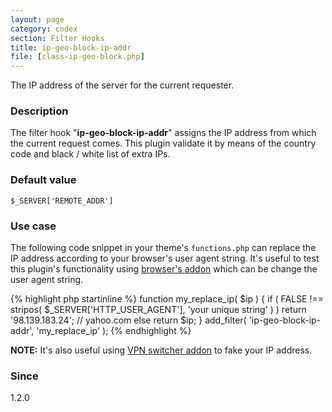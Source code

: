 ```yaml
---
layout: page
category: codex
section: Filter Hooks
title: ip-geo-block-ip-addr
file: [class-ip-geo-block.php]
---
```


The IP address of the server for the current requester.

<!--more-->

### Description ###

The filter hook "**ip-geo-block-ip-addr**" assigns the IP address from which 
the current request comes. This plugin validate it by means of the country 
code and black / white list of extra IPs.

### Default value ###

`$_SERVER['REMOTE_ADDR']`

### Use case ###

The following code snippet in your theme's `functions.php` can replace the IP 
address according to your browser's user agent string. It's useful to test 
this plugin's functionality using [browser's addon][UA-SWITCHER] which can be 
change the user agent string.

{% highlight php startinline %}
function my_replace_ip( $ip ) {
    if ( FALSE !== stripos( $_SERVER['HTTP_USER_AGENT'], 'your unique string' ) )
        return '98.139.183.24'; // yahoo.com
    else
        return $ip;
}
add_filter( 'ip-geo-block-ip-addr', 'my_replace_ip' );
{% endhighlight %}

<div class="alert alert-info">
  <strong>NOTE:</strong> It's also useful using 
  <a href="https://www.google.com/search?q=switch+browser+proxy+vpn+unblock+addon"
  title="switch browser proxy vpn unblock addon - Google search">VPN switcher addon</a>
  to fake your IP address.
</div>

### Since ###

1.2.0

[IP-Geo-Block]: https://wordpress.org/plugins/ip-geo-block/ "WordPress › IP Geo Block « WordPress Plugins"
[UA-SWITCHER]:  https://www.google.com/search?q=switch+browser+user+agent+string+addon "switch browser user agent string addon - Google search"
